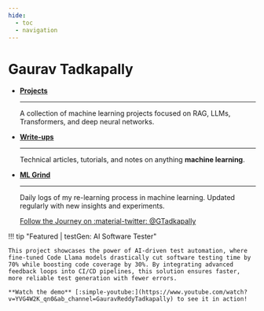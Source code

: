 ```yaml
---
hide:
  - toc
  - navigation
---
```


# **Gaurav Tadkapally**

<div class="grid cards" markdown>

- [__Projects__](projects/index.md)

    ---

    A collection of machine learning projects focused on RAG, LLMs, Transformers, and deep neural networks. 

- [__Write-ups__](writeups/index.md)

    ---

    Technical articles, tutorials, and notes on anything __machine learning__.

- [__ML Grind__](ML-Grind/index.md)

    ---

    Daily logs of my re-learning process in machine learning. Updated regularly with new insights and experiments.

    [Follow the Journey on :material-twitter: @GTadkapally ](https://x.com/GTadkapally)

</div>


!!! tip "Featured | testGen: AI Software Tester"

    This project showcases the power of AI-driven test automation, where fine-tuned Code Llama models drastically cut software testing time by 70% while boosting code coverage by 30%. By integrating advanced feedback loops into CI/CD pipelines, this solution ensures faster, more reliable test generation with fewer errors. 
    
    **Watch the demo** [:simple-youtube:](https://www.youtube.com/watch?v=YVG4W2K_qn0&ab_channel=GauravReddyTadkapally) to see it in action!
